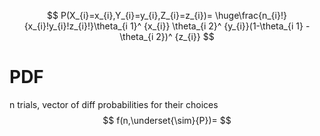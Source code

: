 $$
P(X_{i}=x_{i},Y_{i}=y_{i},Z_{i}=z_{i})= \huge\frac{n_{i}!}{x_{i}!y_{i}!z_{i}!}\theta_{i 1}^ {x_{i}} \theta_{i 2}^ {y_{i}}(1-\theta_{i 1} - \theta_{i 2})^ {z_{i}}
$$

# PDF

n trials, vector of diff probabilities for their choices
$$
f(n,\underset{\sim}{P})=
$$